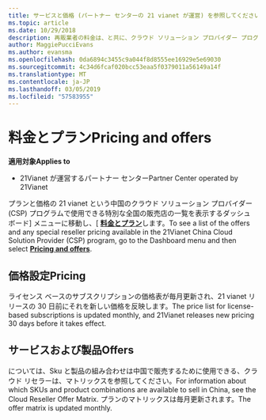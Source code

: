 ```yaml
---
title: サービスと価格 (パートナー センターの 21 vianet が運営) を参照してください。
ms.topic: article
ms.date: 10/29/2018
description: 再販業者の料金は、と共に、クラウド ソリューション プロバイダー プログラムで使用可能なプランの一覧を表示するには、ダッシュ ボード] メニューに移動し、[料金とプランを選択します。
author: MaggiePucciEvans
ms.author: evansma
ms.openlocfilehash: 0da6894c3455c9a044f8d8555ee16929e5e69030
ms.sourcegitcommit: 4c34d6fcaf020bcc53eaa5f0379011a56149a14f
ms.translationtype: MT
ms.contentlocale: ja-JP
ms.lasthandoff: 03/05/2019
ms.locfileid: "57583955"
---
```

# <a name="pricing-and-offers"></a><span data-ttu-id="b22dd-103">料金とプラン</span><span class="sxs-lookup"><span data-stu-id="b22dd-103">Pricing and offers</span></span>

<span data-ttu-id="b22dd-104">**適用対象**</span><span class="sxs-lookup"><span data-stu-id="b22dd-104">**Applies to**</span></span>

-   <span data-ttu-id="b22dd-105">21Vianet が運営するパートナー センター</span><span class="sxs-lookup"><span data-stu-id="b22dd-105">Partner Center operated by 21Vianet</span></span>

<span data-ttu-id="b22dd-106">プランと価格の 21 vianet という中国のクラウド ソリューション プロバイダー (CSP) プログラムで使用できる特別な全国の販売店の一覧を表示するダッシュ ボード] メニューに移動し、[ [**料金とプラン**](https://partner.partnercenter.microsoftonline.cn/pcv/sales)します。</span><span class="sxs-lookup"><span data-stu-id="b22dd-106">To see a list of the offers and any special reseller pricing available in the 21Vianet China Cloud Solution Provider (CSP) program, go to the Dashboard menu and then select [**Pricing and offers**](https://partner.partnercenter.microsoftonline.cn/pcv/sales).</span></span>


## <a name="pricing"></a><span data-ttu-id="b22dd-107">価格設定</span><span class="sxs-lookup"><span data-stu-id="b22dd-107">Pricing</span></span>


<span data-ttu-id="b22dd-108">ライセンス ベースのサブスクリプションの価格表が毎月更新され、21 vianet リリースの 30 日前にそれを新しい価格を反映します。</span><span class="sxs-lookup"><span data-stu-id="b22dd-108">The price list for license-based subscriptions is updated monthly, and 21Vianet releases new pricing 30 days before it takes effect.</span></span>


## <a name="offers"></a><span data-ttu-id="b22dd-109">サービスおよび製品</span><span class="sxs-lookup"><span data-stu-id="b22dd-109">Offers</span></span>


<span data-ttu-id="b22dd-110">については、Sku と製品の組み合わせは中国で販売するために使用できる、クラウド リセラーは、マトリックスを参照してください。</span><span class="sxs-lookup"><span data-stu-id="b22dd-110">For information about which SKUs and product combinations are available to sell in China, see the Cloud Reseller Offer Matrix.</span></span> <span data-ttu-id="b22dd-111">プランのマトリックスは毎月更新されます。</span><span class="sxs-lookup"><span data-stu-id="b22dd-111">The offer matrix is updated monthly.</span></span>

 

 




